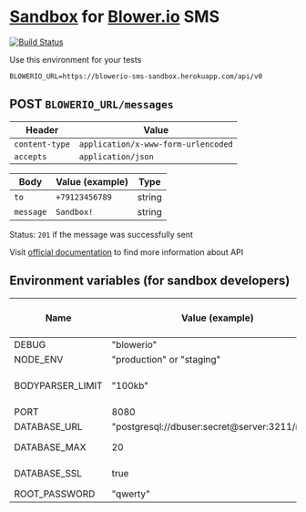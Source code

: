 # [Sandbox](https://blowerio-sms-sandbox.herokuapp.com/) for [Blower.io](https://elements.heroku.com/addons/blowerio) SMS

[![Build Status](https://travis-ci.org/KillWolfVlad/blowerio-sms-sandbox.svg?branch=master)](https://travis-ci.org/KillWolfVlad/blowerio-sms-sandbox)

Use this environment for your tests

```
BLOWERIO_URL=https://blowerio-sms-sandbox.herokuapp.com/api/v0
```

## POST `BLOWERIO_URL/messages`

Header         | Value
-------------- | -----------------------------------
`content-type` | `application/x-www-form-urlencoded`
`accepts`      | `application/json`

Body      | Value (example) | Type
--------- | --------------- | ------
`to`      | `+79123456789`  | string
`message` | `Sandbox!`      | string

Status: `201` if the message was successfully sent

Visit [official documentation](https://devcenter.heroku.com/articles/blowerio) to find more information about API

## Environment variables (for sandbox developers)

Name             | Value (example)                               | Type    | Description                                                                 | Required on Heroku?
---------------- | --------------------------------------------- | ------- | --------------------------------------------------------------------------- | --------------------------------------
DEBUG            | "blowerio"                                    | string  | Debug messages                                                              | No
NODE_ENV         | "production" or "staging"                     | string  | Node.js environment                                                         | No
BODYPARSER_LIMIT | "100kb"                                       | string  | Maximum request body size (in https://www.npmjs.com/package/bytes notation) | Yes
PORT             | 8080                                          | number  | Web application port                                                        | No
DATABASE_URL     | "postgresql://dbuser:secret@server:3211/mydb" | string  | Database url                                                                | [Yes](https://www.heroku.com/postgres)
DATABASE_MAX     | 20                                            | number  | Maximum number of clients the pool should contain                           | Yes
DATABASE_SSL     | true                                          | boolean | Use secure connection?                                                      | Should be `true`
ROOT_PASSWORD    | "qwerty"                                      | string  | Password for root access                                                    | Yes

